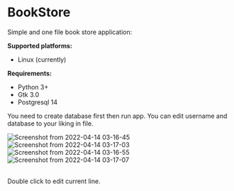 # BookStore
Simple and one file book store application:

<b>Supported platforms:</b><br>

- Linux (currently)

<b>Requirements:</b><br>

- Python 3+ <br>
- Gtk 3.0 <br>
- Postgresql 14 <br>

You need to create database first then run app.
You can edit username and database to your liking in file.


![Screenshot from 2022-04-14 03-16-45](https://user-images.githubusercontent.com/33904527/163295140-43c97922-030c-42e5-8970-111c462532ee.png)
![Screenshot from 2022-04-14 03-17-03](https://user-images.githubusercontent.com/33904527/163295163-0c517cd2-4dc5-4a33-9389-1306b5882f33.png)
![Screenshot from 2022-04-14 03-16-55](https://user-images.githubusercontent.com/33904527/163295168-d22e8fba-5e23-4b06-86ce-637511305675.png)
![Screenshot from 2022-04-14 03-17-07](https://user-images.githubusercontent.com/33904527/163295173-ac333aa6-22b9-46e9-bf77-1808c26c2ebe.png)

<br>
Double click to edit current line.
